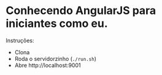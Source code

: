 # Conhecendo AngularJS para iniciantes como eu.

Instruções:

* Clona
* Roda o servidorzinho (`./run.sh`)
* Abre http://localhost:9001